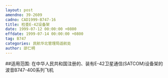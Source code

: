 ```yaml
---
layout: post
amendno: 39-2609
cadno: CAD1999-B747-16
title: 检查E-42设备架
date: 1999-07-12 00:00:00 +0800
effdate: 1999-07-14 00:00:00 +0800
tag: B747
categories: 民航华北管理局适航处
author: 邵仁明
---
```


##适用范围:
在中华人民共和国注册的、装有E-42卫星通信(SATCOM)设备架的波音B747-400系列飞机

